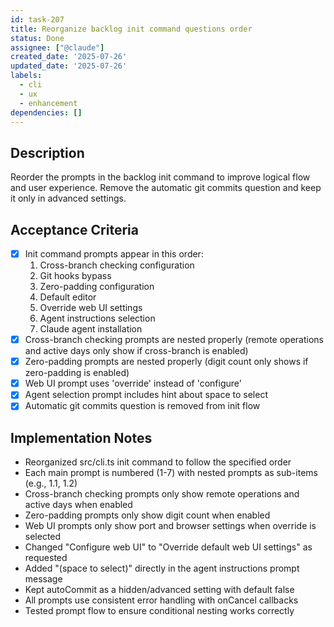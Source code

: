 ```yaml
---
id: task-207
title: Reorganize backlog init command questions order
status: Done
assignee: ["@claude"]
created_date: '2025-07-26'
updated_date: '2025-07-26'
labels:
  - cli
  - ux
  - enhancement
dependencies: []
---
```


## Description

Reorder the prompts in the backlog init command to improve logical flow and user experience. Remove the automatic git commits question and keep it only in advanced settings.

## Acceptance Criteria

- [x] Init command prompts appear in this order:
  1. Cross-branch checking configuration
  2. Git hooks bypass
  3. Zero-padding configuration
  4. Default editor
  5. Override web UI settings
  6. Agent instructions selection
  7. Claude agent installation
- [x] Cross-branch checking prompts are nested properly (remote operations and active days only show if cross-branch is enabled)
- [x] Zero-padding prompts are nested properly (digit count only shows if zero-padding is enabled)
- [x] Web UI prompt uses 'override' instead of 'configure'
- [x] Agent selection prompt includes hint about space to select
- [x] Automatic git commits question is removed from init flow

## Implementation Notes

- Reorganized src/cli.ts init command to follow the specified order
- Each main prompt is numbered (1-7) with nested prompts as sub-items (e.g., 1.1, 1.2)
- Cross-branch checking prompts only show remote operations and active days when enabled
- Zero-padding prompts only show digit count when enabled
- Web UI prompts only show port and browser settings when override is selected
- Changed "Configure web UI" to "Override default web UI settings" as requested
- Added "(space to select)" directly in the agent instructions prompt message
- Kept autoCommit as a hidden/advanced setting with default false
- All prompts use consistent error handling with onCancel callbacks
- Tested prompt flow to ensure conditional nesting works correctly
